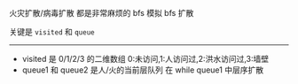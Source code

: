火灾扩散/病毒扩散
都是非常麻烦的 bfs
模拟 bfs 扩散

关键是 `visited` 和 `queue`

---

- visited 是 0/1/2/3 的二维数组
  0:未访问,1:人访问过,2:洪水访问过,3:墙壁
- queue1 和 queue2 是人/火的当前层队列
  在 while queue1 中层序扩散
